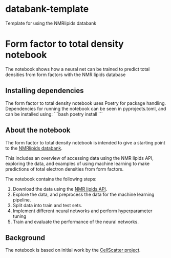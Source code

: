 # databank-template
Template for using the NMRlipids databank

# Form factor to total density notebook 
The notebook shows how a neural net can be trained to predict total densities from form factors with the NMR lipids database

## Installing dependencies
The form factor to total density notebook uses Poetry for package handling. Dependencies for running the notebook can be seen in pyprojects.toml, and can be installed using:
\```bash
poetry install
\```

## About the notebook
The form factor to total density notebook is intended to give a starting point to the [NMRlipids databank](https://nmrlipids.github.io).

This includes an overview of accessing data using the NMR lipids API, exploring the data, and examples of using machine learning to make predictions of total electron densities from form factors. 

The notebook contains the following steps:
1) Download the data using the [NMR lipids API](https://nmrlipids.github.io/databankLibrary.html).  
2) Explore the data, and preprocess the data for the machine learning pipeline.  
3) Split data into train and test sets.
4) Implement different neural networks and perform hyperparameter tuning
5) Train and evaluate the performance of the neural networks. 

## Background 
The notebook is based on initial work by the [CellScatter project](https://github.com/K123AsJ0k1/CellScatter/tree/main). 
